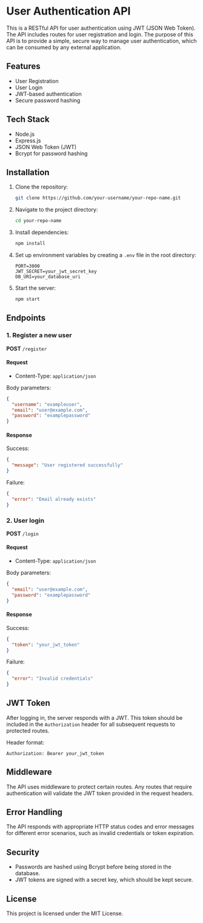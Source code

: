 # User Authentication API

This is a RESTful API for user authentication using JWT (JSON Web Token). The API includes routes for user registration and login. The purpose of this API is to provide a simple, secure way to manage user authentication, which can be consumed by any external application.

## Features
- User Registration
- User Login
- JWT-based authentication
- Secure password hashing

## Tech Stack
- Node.js
- Express.js
- JSON Web Token (JWT)
- Bcrypt for password hashing

## Installation

1. Clone the repository:
   ```bash
   git clone https://github.com/your-username/your-repo-name.git
   ```
   
2. Navigate to the project directory:
   ```bash
   cd your-repo-name
   ```

3. Install dependencies:
   ```bash
   npm install
   ```

4. Set up environment variables by creating a `.env` file in the root directory:
   ```
   PORT=3000
   JWT_SECRET=your_jwt_secret_key
   DB_URI=your_database_uri
   ```

5. Start the server:
   ```bash
   npm start
   ```

## Endpoints

### 1. Register a new user
**POST** `/register`

#### Request
- Content-Type: `application/json`
  
Body parameters:
```json
{
  "username": "exampleuser",
  "email": "user@example.com",
  "password": "examplepassword"
}
```

#### Response
Success:
```json
{
  "message": "User registered successfully"
}
```
Failure:
```json
{
  "error": "Email already exists"
}
```

### 2. User login
**POST** `/login`

#### Request
- Content-Type: `application/json`

Body parameters:
```json
{
  "email": "user@example.com",
  "password": "examplepassword"
}
```

#### Response
Success:
```json
{
  "token": "your_jwt_token"
}
```
Failure:
```json
{
  "error": "Invalid credentials"
}
```

## JWT Token
After logging in, the server responds with a JWT. This token should be included in the `Authorization` header for all subsequent requests to protected routes.

Header format:
```
Authorization: Bearer your_jwt_token
```

## Middleware
The API uses middleware to protect certain routes. Any routes that require authentication will validate the JWT token provided in the request headers.

## Error Handling
The API responds with appropriate HTTP status codes and error messages for different error scenarios, such as invalid credentials or token expiration.

## Security
- Passwords are hashed using Bcrypt before being stored in the database.
- JWT tokens are signed with a secret key, which should be kept secure.

## License
This project is licensed under the MIT License.